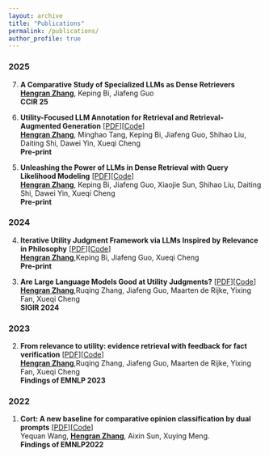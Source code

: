 ```yaml
---
layout: archive
title: "Publications"
permalink: /publications/
author_profile: true
---
```


### 2025
<ol start="7" reversed="reversed">

<li> <b>A Comparative Study of Specialized LLMs as Dense Retrievers</b><br>
<ins><b>Hengran Zhang</b></ins>,  Keping Bi, Jiafeng Guo
<br>
<b>CCIR 25</b>
</li>
</ol>

<ol start="6" reversed="reversed">

<li> <b>Utility-Focused LLM Annotation for Retrieval and Retrieval-Augmented Generation</b> [<a href="https://arxiv.org/abs/2504.05220">PDF</a>][<a href="https://github.com/Trustworthy-Information-Access/utility-focused-annotation">Code</a>]<br>
<ins><b>Hengran Zhang</b></ins>, Minghao Tang, Keping Bi, Jiafeng Guo, Shihao Liu, Daiting Shi, Dawei Yin, Xueqi Cheng
<br>
<b>Pre-print</b>
</li>
</ol>

<ol start="5" reversed="reversed">

<li> <b>Unleashing the Power of LLMs in Dense Retrieval with Query Likelihood Modeling</b> [<a href="https://arxiv.org/pdf/2504.05216">PDF</a>][<a href="https://github.com/Trustworthy-Information-Access/llm-ql">Code</a>]<br>
<ins><b>Hengran Zhang</b></ins>, Keping Bi, Jiafeng Guo, Xiaojie Sun, Shihao Liu, Daiting Shi, Dawei Yin, Xueqi Cheng
<br>
<b>Pre-print</b>
</li>
</ol>

### 2024

<ol start="4" reversed="reversed">

<li> <b>Iterative Utility Judgment Framework via LLMs Inspired by Relevance in Philosophy</b> [<a href="https://arxiv.org/abs/2406.11290">PDF</a>][<a href="https://anonymous.4open.science/r/ITEM-B486/README.md">Code</a>]<br>
<ins><b>Hengran Zhang</b></ins>,Keping Bi, Jiafeng Guo, Xueqi Cheng
<br>
<b>Pre-print</b>
</li>
</ol>

<ol start="3" reversed="reversed">

<li> <b>Are Large Language Models Good at Utility Judgments?</b> [<a href="https://dl.acm.org/doi/pdf/10.1145/3626772.3657784">PDF</a>][<a href="https://github.com/ict-bigdatalab/utility_judgments">Code</a>]<br>
<ins><b>Hengran Zhang</b></ins>,Ruqing Zhang, Jiafeng Guo, Maarten de Rijke, Yixing Fan, Xueqi Cheng
<br>
<b>SIGIR 2024</b>
</li>
</ol>


### 2023

<ol start="2" reversed="reversed">

<li> <b>From relevance to utility: evidence retrieval with feedback for fact verification</b> [<a href="https://arxiv.org/pdf/2310.11675">PDF</a>][<a href="https://github.com/ict-bigdatalab/FER">Code</a>]<br>
<ins><b>Hengran Zhang</b></ins>,Ruqing Zhang, Jiafeng Guo, Maarten de Rijke, Yixing Fan, Xueqi Cheng
<br>
<b> Findings of EMNLP 2023</b> <br>
</li>
</ol>


### 2022

<ol start="1" reversed="reversed">

<li> <b>Cort: A new baseline for comparative opinion classification by dual prompts</b> [<a href="https://aclanthology.org/2022.findings-emnlp.524.pdf">PDF</a>][<a href="https://github.com/cofe-ai/CORT">Code</a>]<br>
  Yequan Wang, <ins><b>Hengran Zhang</b></ins>, Aixin Sun, Xuying Meng. <br>
<b>Findings of EMNLP2022</b><br>
</li>





